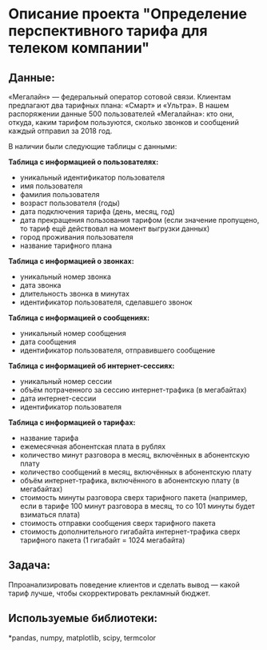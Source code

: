# Описание проекта "Определение перспективного тарифа для телеком компании"

## Данные:

«Мегалайн» — федеральный оператор сотовой связи. Клиентам предлагают два тарифных плана: «Смарт» и «Ультра». В нашем распоряжении данные 500 пользователей «Мегалайна»: кто они, откуда, каким тарифом пользуются, сколько звонков и сообщений каждый отправил за 2018 год.

В наличии были следующие таблицы с данными:

**Таблица с информацией о пользователях:**

* уникальный идентификатор пользователя
* имя пользователя
* фамилия пользователя
* возраст пользователя (годы)
* дата подключения тарифа (день, месяц, год)
* дата прекращения пользования тарифом (если значение пропущено, то тариф ещё действовал на момент выгрузки данных)
* город проживания пользователя
* название тарифного плана

**Таблица с информацией о звонках:**

* уникальный номер звонка
* дата звонка
* длительность звонка в минутах
* идентификатор пользователя, сделавшего звонок

**Таблица с информацией о сообщениях:**

* уникальный номер сообщения
* дата сообщения
* идентификатор пользователя, отправившего сообщение

**Таблица с информацией об интернет-сессиях:**

* уникальный номер сессии
* объём потраченного за сессию интернет-трафика (в мегабайтах)
* дата интернет-сессии
* идентификатор пользователя

**Таблица с информацией о тарифах:**

* название тарифа
* ежемесячная абонентская плата в рублях
* количество минут разговора в месяц, включённых в абонентскую плату
* количество сообщений в месяц, включённых в абонентскую плату
* объём интернет-трафика, включённого в абонентскую плату (в мегабайтах)
* стоимость минуты разговора сверх тарифного пакета (например, если в тарифе 100 минут разговора в месяц, то со 101 минуты будет взиматься плата)
* стоимость отправки сообщения сверх тарифного пакета
* стоимость дополнительного гигабайта интернет-трафика сверх тарифного пакета (1 гигабайт = 1024 мегабайта)

## Задача:

Ппроанализировать поведение клиентов и сделать вывод — какой тариф лучше, чтобы скорректировать рекламный бюджет.

## Используемые библиотеки: 

*pandas, numpy, matplotlib, scipy, termcolor
